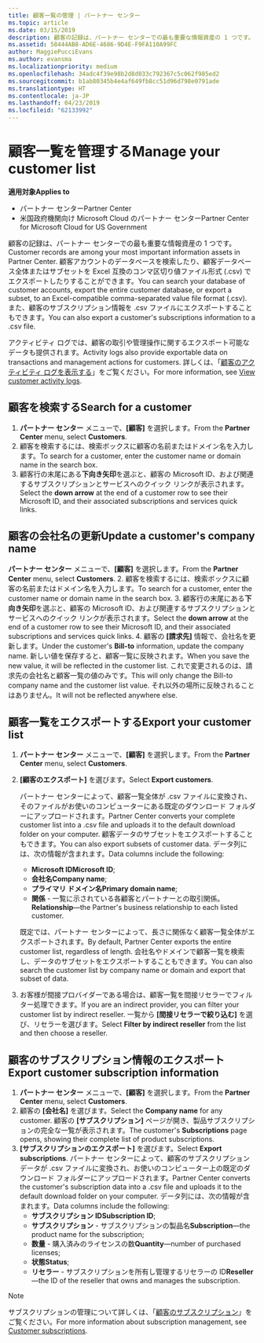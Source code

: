 ```yaml
---
title: 顧客一覧の管理 | パートナー センター
ms.topic: article
ms.date: 03/15/2019
description: 顧客の記録は、パートナー センターでの最も重要な情報資産の 1 つです。
ms.assetid: 58444AB8-AD6E-4686-9D4E-F9FA110A99FC
author: MaggiePucciEvans
ms.author: evansma
ms.localizationpriority: medium
ms.openlocfilehash: 34adc4f39e98b2d8d033c792367c5c062f985ed2
ms.sourcegitcommit: b1ab80345b4e4af649fb8cc51d96d798e0791ade
ms.translationtype: HT
ms.contentlocale: ja-JP
ms.lasthandoff: 04/23/2019
ms.locfileid: "62133992"
---
```

# <a name="manage-your-customer-list"></a><span data-ttu-id="73372-103">顧客一覧を管理する</span><span class="sxs-lookup"><span data-stu-id="73372-103">Manage your customer list</span></span>

<span data-ttu-id="73372-104">**適用対象**</span><span class="sxs-lookup"><span data-stu-id="73372-104">**Applies to**</span></span>

-  <span data-ttu-id="73372-105">パートナー センター</span><span class="sxs-lookup"><span data-stu-id="73372-105">Partner Center</span></span>
-  <span data-ttu-id="73372-106">米国政府機関向け Microsoft Cloud のパートナー センター</span><span class="sxs-lookup"><span data-stu-id="73372-106">Partner Center for Microsoft Cloud for US Government</span></span>


<span data-ttu-id="73372-107">顧客の記録は、パートナー センターでの最も重要な情報資産の 1 つです。</span><span class="sxs-lookup"><span data-stu-id="73372-107">Customer records are among your most important information assets in Partner Center.</span></span> <span data-ttu-id="73372-108">顧客アカウントのデータベースを検索したり、顧客データベース全体またはサブセットを Excel 互換のコンマ区切り値ファイル形式 (.csv) でエクスポートしたりすることができます。</span><span class="sxs-lookup"><span data-stu-id="73372-108">You can search your database of customer accounts, export the entire customer database, or export a subset, to an Excel-compatible comma-separated value file format (.csv).</span></span> <span data-ttu-id="73372-109">また、顧客のサブスクリプション情報を .csv ファイルにエクスポートすることもできます。</span><span class="sxs-lookup"><span data-stu-id="73372-109">You can also export a customer's subscriptions information to a .csv file.</span></span>

<span data-ttu-id="73372-110">アクティビティ ログでは、顧客の取引や管理操作に関するエクスポート可能なデータも提供されます。</span><span class="sxs-lookup"><span data-stu-id="73372-110">Activity logs also provide exportable data on transactions and management actions for customers.</span></span> <span data-ttu-id="73372-111">詳しくは、「[顧客のアクティビティ ログを表示する](activity-logs.md)」をご覧ください。</span><span class="sxs-lookup"><span data-stu-id="73372-111">For more information, see [View customer activity logs](activity-logs.md).</span></span>


## <a name="search-for-a-customer"></a><span data-ttu-id="73372-112">顧客を検索する</span><span class="sxs-lookup"><span data-stu-id="73372-112">Search for a customer</span></span>

1.  <span data-ttu-id="73372-113">**パートナー センター** メニューで、**[顧客]** を選択します。</span><span class="sxs-lookup"><span data-stu-id="73372-113">From the **Partner Center** menu, select **Customers**.</span></span>
2.  <span data-ttu-id="73372-114">顧客を検索するには、検索ボックスに顧客の名前またはドメイン名を入力します。</span><span class="sxs-lookup"><span data-stu-id="73372-114">To search for a customer, enter the customer name or domain name in the search box.</span></span>
3.  <span data-ttu-id="73372-115">顧客行の末尾にある**下向き矢印**を選ぶと、顧客の Microsoft ID、および関連するサブスクリプションとサービスへのクイック リンクが表示されます。</span><span class="sxs-lookup"><span data-stu-id="73372-115">Select the **down arrow** at the end of a customer row to see their Microsoft ID, and their associated subscriptions and services quick links.</span></span>

## <a name="update-a-customers-company-name"></a><span data-ttu-id="73372-116">顧客の会社名の更新</span><span class="sxs-lookup"><span data-stu-id="73372-116">Update a customer's company name</span></span>

<span data-ttu-id="73372-117">**パートナー センター** メニューで、**[顧客]** を選択します。</span><span class="sxs-lookup"><span data-stu-id="73372-117">From the **Partner Center** menu, select **Customers**.</span></span>
2.  <span data-ttu-id="73372-118">顧客を検索するには、検索ボックスに顧客の名前またはドメイン名を入力します。</span><span class="sxs-lookup"><span data-stu-id="73372-118">To search for a customer, enter the customer name or domain name in the search box.</span></span>
3.  <span data-ttu-id="73372-119">顧客行の末尾にある**下向き矢印**を選ぶと、顧客の Microsoft ID、および関連するサブスクリプションとサービスへのクイック リンクが表示されます。</span><span class="sxs-lookup"><span data-stu-id="73372-119">Select the **down arrow** at the end of a customer row to see their Microsoft ID, and their associated subscriptions and services quick links.</span></span>
4.  <span data-ttu-id="73372-120">顧客の **[請求先]** 情報で、会社名を更新します。</span><span class="sxs-lookup"><span data-stu-id="73372-120">Under the customer's **Bill-to** information, update the company name.</span></span> <span data-ttu-id="73372-121">新しい値を保存すると、顧客一覧に反映されます。</span><span class="sxs-lookup"><span data-stu-id="73372-121">When you save the new value, it will be reflected in the customer list.</span></span> <span data-ttu-id="73372-122">これで変更されるのは、請求先の会社名と顧客一覧の値のみです。</span><span class="sxs-lookup"><span data-stu-id="73372-122">This will only change the Bill-to company name and the customer list value.</span></span> <span data-ttu-id="73372-123">それ以外の場所に反映されることはありません。</span><span class="sxs-lookup"><span data-stu-id="73372-123">It will not be reflected anywhere else.</span></span>

## <a name="export-your-customer-list"></a><span data-ttu-id="73372-124">顧客一覧をエクスポートする</span><span class="sxs-lookup"><span data-stu-id="73372-124">Export your customer list</span></span>

1.  <span data-ttu-id="73372-125">**パートナー センター** メニューで、**[顧客]** を選択します。</span><span class="sxs-lookup"><span data-stu-id="73372-125">From the **Partner Center** menu, select **Customers**.</span></span>
2.  <span data-ttu-id="73372-126">**[顧客のエクスポート]** を選びます。</span><span class="sxs-lookup"><span data-stu-id="73372-126">Select **Export customers**.</span></span>

    <span data-ttu-id="73372-127">パートナー センターによって、顧客一覧全体が .csv ファイルに変換され、そのファイルがお使いのコンピューターにある既定のダウンロード フォルダーにアップロードされます。</span><span class="sxs-lookup"><span data-stu-id="73372-127">Partner Center converts your complete customer list into a .csv file and uploads it to the default download folder on your computer.</span></span> <span data-ttu-id="73372-128">顧客データのサブセットをエクスポートすることもできます。</span><span class="sxs-lookup"><span data-stu-id="73372-128">You can also export subsets of customer data.</span></span> <span data-ttu-id="73372-129">データ列には、次の情報が含まれます。</span><span class="sxs-lookup"><span data-stu-id="73372-129">Data columns include the following:</span></span>

    -   <span data-ttu-id="73372-130">**Microsoft ID**</span><span class="sxs-lookup"><span data-stu-id="73372-130">**Microsoft ID**;</span></span>
    -   <span data-ttu-id="73372-131">**会社名**</span><span class="sxs-lookup"><span data-stu-id="73372-131">**Company name**;</span></span>
    -   <span data-ttu-id="73372-132">**プライマリ ドメイン名**</span><span class="sxs-lookup"><span data-stu-id="73372-132">**Primary domain name**;</span></span>
    -   <span data-ttu-id="73372-133">**関係** - 一覧に示されている各顧客とパートナーとの取引関係。</span><span class="sxs-lookup"><span data-stu-id="73372-133">**Relationship**—the Partner's business relationship to each listed customer.</span></span>

    <span data-ttu-id="73372-134">既定では、パートナー センターによって、長さに関係なく顧客一覧全体がエクスポートされます。</span><span class="sxs-lookup"><span data-stu-id="73372-134">By default, Partner Center exports the entire customer list, regardless of length.</span></span> <span data-ttu-id="73372-135">会社名やドメインで顧客一覧を検索し、データのサブセットをエクスポートすることもできます。</span><span class="sxs-lookup"><span data-stu-id="73372-135">You can also search the customer list by company name or domain and export that subset of data.</span></span>

3.  <span data-ttu-id="73372-136">お客様が間接プロバイダーである場合は、顧客一覧を間接リセラーでフィルター処理できます。</span><span class="sxs-lookup"><span data-stu-id="73372-136">If you are an indirect provider, you can filter your customer list by indirect reseller.</span></span> <span data-ttu-id="73372-137">一覧から **[間接リセラーで絞り込む]** を選び、リセラーを選びます。</span><span class="sxs-lookup"><span data-stu-id="73372-137">Select **Filter by indirect reseller** from the list and then choose a reseller.</span></span>


## <a name="export-customer-subscription-information"></a><span data-ttu-id="73372-138">顧客のサブスクリプション情報のエクスポート</span><span class="sxs-lookup"><span data-stu-id="73372-138">Export customer subscription information</span></span>

1.  <span data-ttu-id="73372-139">**パートナー センター** メニューで、**[顧客]** を選択します。</span><span class="sxs-lookup"><span data-stu-id="73372-139">From the **Partner Center** menu, select **Customers**.</span></span>
2.  <span data-ttu-id="73372-140">顧客の **[会社名]** を選びます。</span><span class="sxs-lookup"><span data-stu-id="73372-140">Select the **Company name** for any customer.</span></span> <span data-ttu-id="73372-141">顧客の **[サブスクリプション]** ページが開き、製品サブスクリプションの完全な一覧が表示されます。</span><span class="sxs-lookup"><span data-stu-id="73372-141">The customer's **Subscriptions** page opens, showing their complete list of product subscriptions.</span></span>
3.  <span data-ttu-id="73372-142">**[サブスクリプションのエクスポート]** を選びます。</span><span class="sxs-lookup"><span data-stu-id="73372-142">Select **Export subscriptions**.</span></span> <span data-ttu-id="73372-143">パートナー センターによって、顧客のサブスクリプション データが .csv ファイルに変換され、お使いのコンピューター上の既定のダウンロード フォルダーにアップロードされます。</span><span class="sxs-lookup"><span data-stu-id="73372-143">Partner Center converts the customer's subscription data into a .csv file and uploads it to the default download folder on your computer.</span></span> <span data-ttu-id="73372-144">データ列には、次の情報が含まれます。</span><span class="sxs-lookup"><span data-stu-id="73372-144">Data columns include the following:</span></span>
    -   <span data-ttu-id="73372-145">**サブスクリプション ID**</span><span class="sxs-lookup"><span data-stu-id="73372-145">**Subscription ID**;</span></span>
    -   <span data-ttu-id="73372-146">**サブスクリプション** - サブスクリプションの製品名</span><span class="sxs-lookup"><span data-stu-id="73372-146">**Subscription**—the product name for the subscription;</span></span>
    -   <span data-ttu-id="73372-147">**数量** - 購入済みのライセンスの数</span><span class="sxs-lookup"><span data-stu-id="73372-147">**Quantity**—number of purchased licenses;</span></span>
    -   <span data-ttu-id="73372-148">**状態**</span><span class="sxs-lookup"><span data-stu-id="73372-148">**Status**;</span></span>
    -   <span data-ttu-id="73372-149">**リセラー** - サブスクリプションを所有し管理するリセラーの ID</span><span class="sxs-lookup"><span data-stu-id="73372-149">**Reseller**—the ID of the reseller that owns and manages the subscription.</span></span>

> [!NOTE]  
> <span data-ttu-id="73372-150">サブスクリプションの管理について詳しくは、「[顧客のサブスクリプション](customer-subscriptions.md)」をご覧ください。</span><span class="sxs-lookup"><span data-stu-id="73372-150">For more information about subscription management, see [Customer subscriptions](customer-subscriptions.md).</span></span>

     

 

 



